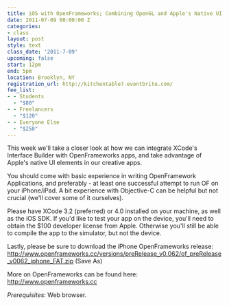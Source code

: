 ```yaml
---
title: iOS with OpenFrameworks; Combining OpenGL and Apple's Native UI
date: 2011-07-09 00:00:00 Z
categories:
- class
layout: post
style: text
class_date: '2011-7-09'
upcoming: false
start: 12pm
end: 5pm
location: Brooklyn, NY
registration_url: http://kitchentable7.eventbrite.com/
fee_list:
- - Students
  - "$80"
- - Freelancers
  - "$120"
- - Everyone Else
  - "$250"
---
```


This week we'll take a closer look at how we can integrate XCode's
Interface Builder with OpenFrameworks apps, and take advantage of
Apple's native UI elements in our creative apps.

You should come with basic experience in writing OpenFramework
Applications, and preferably - at least one successful attempt to run
OF on your iPhone/iPad. A bit experience with Objective-C can be
helpful but not crucial (we'll cover some of it ourselves).

Please have XCode 3.2 (preferred) or 4.0 installed on your machine, as
well as the iOS SDK. If you'd like to test your app on the device,
you'll need to obtain the $100 developer license from Apple. Otherwise
you'll still be able to compile the app to the simulator, but not the
device.

Lastly, please be sure to download the iPhone OpenFrameworks release:
http://www.openframeworks.cc/versions/preRelease_v0.062/of_preRelease_v0062_iphone_FAT.zip
(Save As)

More on OpenFrameworks can be found here: http://www.openframeworks.cc

*Prerequisites:* Web browser.
